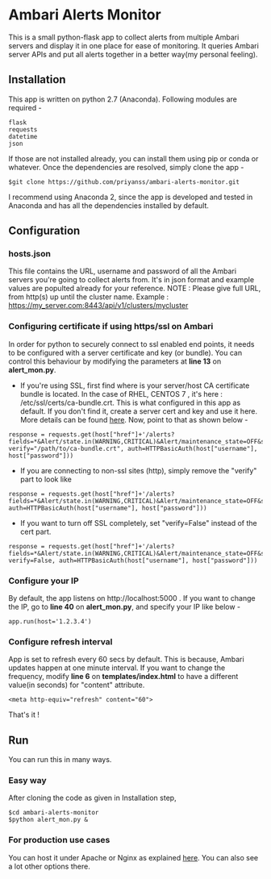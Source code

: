 # Ambari Alerts Monitor
This is a small python-flask app to collect alerts from multiple Ambari servers and display it in one place for ease of monitoring. It queries Ambari server APIs and put all alerts together in a better way(my personal feeling).  

## Installation
This app is written on python 2.7 (Anaconda). Following modules are required -
```
flask
requests
datetime
json
```
If those are not installed already, you can install them using pip or conda or whatever.
Once the dependencies are resolved, simply clone the app -

```
$git clone https://github.com/priyanss/ambari-alerts-monitor.git
```

I recommend using Anaconda 2, since the app is developed and tested in Anaconda and has all the dependencies installed by default.
## Configuration
### hosts.json
This file contains the URL, username and password of all the Ambari servers you're going to collect alerts from. It's in json format and example values are populted already for your reference.
NOTE : Please give full URL, from http(s) up until the cluster name. Example : https://my_server.com:8443/api/v1/clusters/mycluster
### Configuring certificate if using https/ssl on Ambari
In order for python to securely connect to ssl enabled end points, it needs to be configured with a server certificate and key (or bundle). You can control this behaviour by modifying the parameters at **line 13** on **alert_mon.py**.

- If you're using SSL, first find where is your server/host CA certificate bundle is located. In the case of RHEL, CENTOS 7 , it's here : /etc/ssl/certs/ca-bundle.crt. This is what configured in this app as default. If you don't find it, create a server cert and key and use it here. More details can be found [here](http://docs.python-requests.org/en/master/user/advanced/). Now, point to that as shown below -
```
response = requests.get(host["href"]+'/alerts?fields=*&Alert/state.in(WARNING,CRITICAL)&Alert/maintenance_state=OFF&sortBy=Alert/state', verify="/path/to/ca-bundle.crt", auth=HTTPBasicAuth(host["username"], host["password"]))
```

- If you are connecting to non-ssl sites (http), simply remove the "verify" part to look like
```
response = requests.get(host["href"]+'/alerts?fields=*&Alert/state.in(WARNING,CRITICAL)&Alert/maintenance_state=OFF&sortBy=Alert/state', auth=HTTPBasicAuth(host["username"], host["password"]))
```
- If you want to turn off SSL completely, set "verify=False" instead of the cert part.
```
response = requests.get(host["href"]+'/alerts?fields=*&Alert/state.in(WARNING,CRITICAL)&Alert/maintenance_state=OFF&sortBy=Alert/state', verify=False, auth=HTTPBasicAuth(host["username"], host["password"]))
```
### Configure your IP
By default, the app listens on http://localhost:5000 . If you want to change the IP, go to **line 40** on **alert_mon.py**, and specify your IP like below -
```
app.run(host='1.2.3.4')
```
### Configure refresh interval
App is set to refresh every 60 secs by default. This is because, Ambari updates happen at one minute interval. If you want to change the frequency, modify **line 6** on **templates/index.html** to have a different value(in seconds) for "content" attribute.
```
<meta http-equiv="refresh" content="60">
```
That's it !
## Run
You can run this in many ways.

### Easy way
After cloning the code as given in Installation step, 
```
$cd ambari-alerts-monitor
$python alert_mon.py &
```
### For production use cases
You can host it under Apache or Nginx as explained [here](http://flask.pocoo.org/docs/0.12/deploying/). You can also see a lot other options there.
